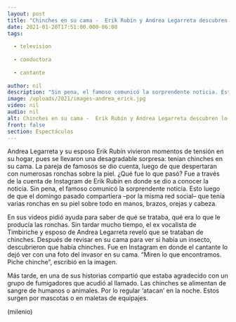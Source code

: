 ```yaml
---
layout: post
title: "Chinches en su cama -  Erik Rubín y Andrea Legarreta descubren lo que ocasionó ronchas en su piel"
date: 2021-01-20T17:51:00.000-06:00
tags:
  
  - television
  
  - conductora
  
  - cantante
  
author: nil
description: "Sin pena, el famoso comunicó la sorprendente noticia. Esto luego de que el domingo pasado compartiera que tenía varias ronchas en su piel sobre todo en manos, brazos, orejas y cabeza. "
image: /uploads/2021/images-andrea_erick.jpg
video: nil
audio: nil
alt: Chinches en su cama -  Erik Rubín y Andrea Legarreta descubren lo que ocasionó ronchas en su piel
front: false
section: Espectáculos
---
```


Andrea Legarreta y su esposo Erik Rubín vivieron momentos de tensión en su hogar, pues se llevaron una desagradable sorpresa: tenían chinches en su cama. La pareja de famosos se dio cuenta, luego de que despertaran con numerosas ronchas sobre la piel. ¿Qué fue lo que pasó? Fue a través de la cuenta de Instagram de Erik Rubín en donde se dio a conocer la noticia. Sin pena, el famoso comunicó la sorprendente noticia. Esto luego de que el domingo pasado compartiera –por la misma red social– que tenía varias ronchas en su piel sobre todo en manos, brazos, orejas y cabeza. 

En sus videos pidió ayuda para saber de qué se trataba, qué era lo que le producía las ronchas. Sin tardar mucho tiempo, el ex vocalista de Timbiriche y esposo de Andrea Legarreta reveló que se trataban de chinches. Después de revisar en su cama para ver si había un insecto, descubrieron que había chinches. Fue en Instagram en donde el cantante lo dejó ver con una foto del invasor en su cama. “Miren lo que encontramos. Piche chinche”, escribió en la imagen. 

Más tarde, en una de sus historias compartió que estaba agradecido con un grupo de fumigadores que acudió al llamado. Las chinches se alimentan de sangre de humanos o animales. Por lo regular ‘atacan’ en la noche. Estos surgen por mascotas o en maletas de equipajes.​

(milenio)